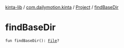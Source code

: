 [kinta-lib](../../index.md) / [com.dailymotion.kinta](../index.md) / [Project](index.md) / [findBaseDir](./find-base-dir.md)

# findBaseDir

`fun findBaseDir(): `[`File`](https://docs.oracle.com/javase/6/docs/api/java/io/File.html)`?`